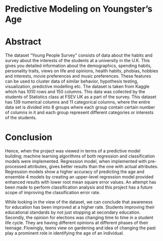 # Predictive Modeling on Youngster’s Age

# Abstract

The dataset “Young People Survey” consists of data about the habits and survey about the interests of the students at a university in the U.K. This gives you detailed information about the demographics, spending habits, personality traits, views on life and opinions, health habits, phobias, hobbies and interests, movie preferences and music preferences. These features can be used to cluster data of similar behavior, hypothesis testing, visualization, predictive modelling etc.
The dataset is taken from Kaggle which has 1010 rows and 150 columns. This data was collected by the students of Statistics class at FSEV UK as a part of the survey. This dataset has 139 numerical columns and 11 categorical columns, where the entire data set is divided into 8 groups where each group contain certain number of columns in it and each group represent different categories or interests of the students.

# Conclusion

Hence, when the project was viewed in terms of a predictive model building; machine learning algorithms of both regression and classification models were implemented. Regression model, when implemented with pre-processed attributes, gives better results than the one with actual attributes. Regression models show a higher accuracy of predicting the age and ensemble 4 models by creating an upper-level regression model provided enhanced results with lower root mean square error values. An attempt has been made to perform classification analysis and this project has a future scope of improving the classification error rate.

While looking in the view of the dataset, we can conclude that awareness for education has been improved at a higher rate. Students improving their educational standards by not just stopping at secondary education. Secondly, the opinion for elections was changing time to time in a student life cycle. They are having different opinions at different phases of their teenage. Flowingly, teens view on gardening and idea of changing the past play a prominent role in identifying the age of an individual.

